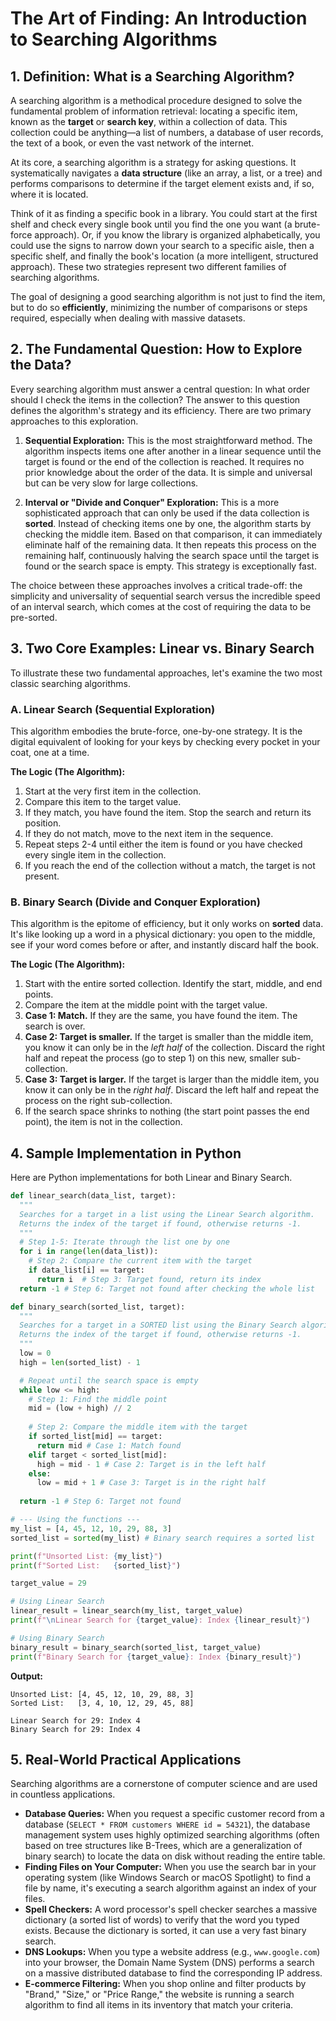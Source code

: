 # The Art of Finding: An Introduction to Searching Algorithms

## 1. Definition: What is a Searching Algorithm?

A searching algorithm is a methodical procedure designed to solve the fundamental problem of information retrieval: locating a specific item, known as the **target** or **search key**, within a collection of data. This collection could be anything—a list of numbers, a database of user records, the text of a book, or even the vast network of the internet.

At its core, a searching algorithm is a strategy for asking questions. It systematically navigates a **data structure** (like an array, a list, or a tree) and performs comparisons to determine if the target element exists and, if so, where it is located.

Think of it as finding a specific book in a library. You could start at the first shelf and check every single book until you find the one you want (a brute-force approach). Or, if you know the library is organized alphabetically, you could use the signs to narrow down your search to a specific aisle, then a specific shelf, and finally the book's location (a more intelligent, structured approach). These two strategies represent two different families of searching algorithms.

The goal of designing a good searching algorithm is not just to find the item, but to do so **efficiently**, minimizing the number of comparisons or steps required, especially when dealing with massive datasets.

## 2. The Fundamental Question: How to Explore the Data?

Every searching algorithm must answer a central question: In what order should I check the items in the collection? The answer to this question defines the algorithm's strategy and its efficiency. There are two primary approaches to this exploration.

1.  **Sequential Exploration:** This is the most straightforward method. The algorithm inspects items one after another in a linear sequence until the target is found or the end of the collection is reached. It requires no prior knowledge about the order of the data. It is simple and universal but can be very slow for large collections.

2.  **Interval or "Divide and Conquer" Exploration:** This is a more sophisticated approach that can only be used if the data collection is **sorted**. Instead of checking items one by one, the algorithm starts by checking the middle item. Based on that comparison, it can immediately eliminate half of the remaining data. It then repeats this process on the remaining half, continuously halving the search space until the target is found or the search space is empty. This strategy is exceptionally fast.

The choice between these approaches involves a critical trade-off: the simplicity and universality of sequential search versus the incredible speed of an interval search, which comes at the cost of requiring the data to be pre-sorted.

## 3. Two Core Examples: Linear vs. Binary Search

To illustrate these two fundamental approaches, let's examine the two most classic searching algorithms.

### A. Linear Search (Sequential Exploration)

This algorithm embodies the brute-force, one-by-one strategy. It is the digital equivalent of looking for your keys by checking every pocket in your coat, one at a time.

**The Logic (The Algorithm):**
1.  Start at the very first item in the collection.
2.  Compare this item to the target value.
3.  If they match, you have found the item. Stop the search and return its position.
4.  If they do not match, move to the next item in the sequence.
5.  Repeat steps 2-4 until either the item is found or you have checked every single item in the collection.
6.  If you reach the end of the collection without a match, the target is not present.

### B. Binary Search (Divide and Conquer Exploration)

This algorithm is the epitome of efficiency, but it only works on **sorted** data. It's like looking up a word in a physical dictionary: you open to the middle, see if your word comes before or after, and instantly discard half the book.

**The Logic (The Algorithm):**
1.  Start with the entire sorted collection. Identify the start, middle, and end points.
2.  Compare the item at the middle point with the target value.
3.  **Case 1: Match.** If they are the same, you have found the item. The search is over.
4.  **Case 2: Target is smaller.** If the target is smaller than the middle item, you know it can only be in the *left half* of the collection. Discard the right half and repeat the process (go to step 1) on this new, smaller sub-collection.
5.  **Case 3: Target is larger.** If the target is larger than the middle item, you know it can only be in the *right half*. Discard the left half and repeat the process on the right sub-collection.
6.  If the search space shrinks to nothing (the start point passes the end point), the item is not in the collection.

## 4. Sample Implementation in Python

Here are Python implementations for both Linear and Binary Search.

```python
def linear_search(data_list, target):
  """
  Searches for a target in a list using the Linear Search algorithm.
  Returns the index of the target if found, otherwise returns -1.
  """
  # Step 1-5: Iterate through the list one by one
  for i in range(len(data_list)):
    # Step 2: Compare the current item with the target
    if data_list[i] == target:
      return i  # Step 3: Target found, return its index
  return -1 # Step 6: Target not found after checking the whole list

def binary_search(sorted_list, target):
  """
  Searches for a target in a SORTED list using the Binary Search algorithm.
  Returns the index of the target if found, otherwise returns -1.
  """
  low = 0
  high = len(sorted_list) - 1

  # Repeat until the search space is empty
  while low <= high:
    # Step 1: Find the middle point
    mid = (low + high) // 2
    
    # Step 2: Compare the middle item with the target
    if sorted_list[mid] == target:
      return mid # Case 1: Match found
    elif target < sorted_list[mid]:
      high = mid - 1 # Case 2: Target is in the left half
    else:
      low = mid + 1 # Case 3: Target is in the right half
      
  return -1 # Step 6: Target not found

# --- Using the functions ---
my_list = [4, 45, 12, 10, 29, 88, 3]
sorted_list = sorted(my_list) # Binary search requires a sorted list

print(f"Unsorted List: {my_list}")
print(f"Sorted List:   {sorted_list}")

target_value = 29

# Using Linear Search
linear_result = linear_search(my_list, target_value)
print(f"\nLinear Search for {target_value}: Index {linear_result}")

# Using Binary Search
binary_result = binary_search(sorted_list, target_value)
print(f"Binary Search for {target_value}: Index {binary_result}")
```
**Output:**
```
Unsorted List: [4, 45, 12, 10, 29, 88, 3]
Sorted List:   [3, 4, 10, 12, 29, 45, 88]

Linear Search for 29: Index 4
Binary Search for 29: Index 4
```

## 5. Real-World Practical Applications

Searching algorithms are a cornerstone of computer science and are used in countless applications.

*   **Database Queries:** When you request a specific customer record from a database (`SELECT * FROM customers WHERE id = 54321`), the database management system uses highly optimized searching algorithms (often based on tree structures like B-Trees, which are a generalization of binary search) to locate the data on disk without reading the entire table.
*   **Finding Files on Your Computer:** When you use the search bar in your operating system (like Windows Search or macOS Spotlight) to find a file by name, it's executing a search algorithm against an index of your files.
*   **Spell Checkers:** A word processor's spell checker searches a massive dictionary (a sorted list of words) to verify that the word you typed exists. Because the dictionary is sorted, it can use a very fast binary search.
*   **DNS Lookups:** When you type a website address (e.g., `www.google.com`) into your browser, the Domain Name System (DNS) performs a search on a massive distributed database to find the corresponding IP address.
*   **E-commerce Filtering:** When you shop online and filter products by "Brand," "Size," or "Price Range," the website is running a search algorithm to find all items in its inventory that match your criteria.